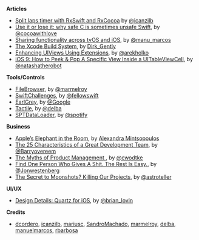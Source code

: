 **Articles**

* [Split laps timer with RxSwift and RxCocoa](http://rx-marin.com/post/rxswift-rxcocoa-sample-split-laps-timer/) by [@icanzilb](https://twitter.com/icanzilb)
* [Use it or lose it: why safe C is sometimes unsafe Swift](http://www.cocoawithlove.com/blog/2016/02/16/use_it_or_lose_it_why_safe_c_is_sometimes_unsafe_swift.html), by [@cocoawithlove](https://twitter.com/cocoawithlove)
* [Sharing functionality across tvOS and iOS](https://medium.com/ribot-labs/sharing-functionality-across-tvos-and-ios-228c76b03a06#.pwykc54ol), by [@manu_marcos](https://twitter.com/manu_marcos)
* [The Xcode Build System](https://pewpewthespells.com/blog/xcode_build_system.html), by [Dirk_Gently](https://twitter.com/Dirk_Gently)
* [Enhancing UIViews Using Extensions](http://holko.pl/2016/02/16/enhancing-uiviews/), by [@arekholko](https://twitter.com/arekholko)
* [iOS 9: How to Peek & Pop A Specific View Inside a UITableViewCell](https://www.natashatherobot.com/peek-pop-view-inside-tableviewcell/), by [@natashatherobot](https://twitter.com/natashatherobot)

**Tools/Controls**

* [FileBrowser](https://github.com/marmelroy/FileBrowser), by [@marmelroy](https://twitter.com/marmelroy)
* [SwiftChallenges](https://github.com/fellowswift/swiftchallenges), by [@fellowswift](https://github.com/fellowswift)
* [EarlGrey](https://github.com/google/EarlGrey), by [@Google](https://github.com/google)
* [Tactile](https://github.com/delba/Tactile), by [@delba](https://github.com/delba)
* [SPTDataLoader](https://github.com/spotify/SPTDataLoader), by [@spotify](https://twitter.com/spotify)

**Business**

* [Apple’s Elephant in the Room](https://medium.com/@AlexandraMint/apple-s-elephant-in-the-room-5383a43dc413#.ju8ikf7u4), by [Alexandra Mintsopoulos](https://medium.com/@AlexandraMint)
* [The 25 Characteristics of a Great Development Team](http://blog.scrum.org/the-25-characteristics-of-a-great-development-team/), by [@Barryovereem](https://twitter.com/Barryovereem)
* [The Myths of Product Management
](https://medium.com/listen-to-my-story/the-myths-of-product-management-7376eaf549a3#.iv5f31ccy), by [@cwodtke](https://twitter.com/cwodtke)
* [Find One Person Who Gives A Shit. The Rest Is Easy.](https://medium.com/life-learning/if-you-can-make-one-person-give-a-shit-you-re-winning-fb6fd5df3bde#.1kk4n2j1b), by [@Jonwestenberg](https://twitter.com/Jonwestenberg)
* [The Secret to Moonshots? Killing Our Projects](https://backchannel.com/the-secret-to-moonshots-killing-our-projects-49b18dc7f2d6#.39uxiu7hm), by [@astroteller](https://twitter.com/astroteller)

**UI/UX**

* [Design Details: Quartz for iOS](http://blog.brianlovin.com/design-details-quartz/), by [@brian_lovin](https://twitter.com/brian_lovin)

**Credits**

* [dcordero](https://github.com/dcordero), [icanzilb](https://github.com/icanzilb), [mariusc](https://github.com/mariusc), [SandroMachado](https://github.com/SandroMachado), [marmelroy](https://github.com/marmelroy), [delba](https://github.com/delba), [manuelmarcos](https://github.com/manuelmarcos), [rbarbosa](https://github.com/rbarbosa)
